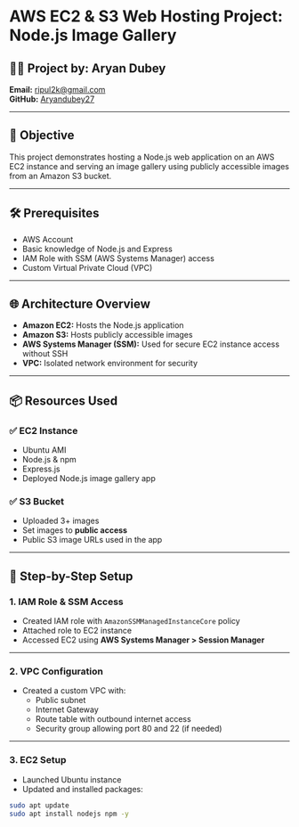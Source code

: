 # AWS EC2 & S3 Web Hosting Project: Node.js Image Gallery

## 👨‍💻 Project by: Aryan Dubey  
**Email:** ripul2k@gmail.com  
**GitHub:** [Aryandubey27](https://github.com/Aryandubey27)

---

## 📌 Objective

This project demonstrates hosting a Node.js web application on an AWS EC2 instance and serving an image gallery using publicly accessible images from an Amazon S3 bucket.

---

## 🛠️ Prerequisites

- AWS Account
- Basic knowledge of Node.js and Express
- IAM Role with SSM (AWS Systems Manager) access
- Custom Virtual Private Cloud (VPC)

---

## 🌐 Architecture Overview

- **Amazon EC2:** Hosts the Node.js application
- **Amazon S3:** Hosts publicly accessible images
- **AWS Systems Manager (SSM):** Used for secure EC2 instance access without SSH
- **VPC:** Isolated network environment for security

---

## 📦 Resources Used

### ✅ EC2 Instance

- Ubuntu AMI
- Node.js & npm
- Express.js
- Deployed Node.js image gallery app

### ✅ S3 Bucket

- Uploaded 3+ images
- Set images to **public access**
- Public S3 image URLs used in the app

---

## 🚀 Step-by-Step Setup

### 1. **IAM Role & SSM Access**
- Created IAM role with `AmazonSSMManagedInstanceCore` policy
- Attached role to EC2 instance
- Accessed EC2 using **AWS Systems Manager > Session Manager**

---

### 2. **VPC Configuration**
- Created a custom VPC with:
  - Public subnet
  - Internet Gateway
  - Route table with outbound internet access
  - Security group allowing port 80 and 22 (if needed)

---

### 3. **EC2 Setup**
- Launched Ubuntu instance
- Updated and installed packages:

```bash
sudo apt update
sudo apt install nodejs npm -y


